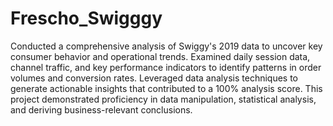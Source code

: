 # Frescho_Swigggy
Conducted a comprehensive analysis of Swiggy's 2019 data to uncover key consumer behavior and operational trends. Examined daily session data, channel traffic, and key performance indicators to identify patterns in order volumes and conversion rates. Leveraged data analysis techniques to generate actionable insights that contributed to a 100% analysis score. This project demonstrated proficiency in data manipulation, statistical analysis, and deriving business-relevant conclusions.
